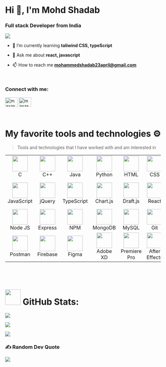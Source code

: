 <h1 align="left">Hi 👋, I'm Mohd Shadab</h1>
<h3 align="left">Full stack Developer from India</h3>

[![](https://visitcount.itsvg.in/api?id=MAXASSASSINS&icon=5&color=1)](https://visitcount.itsvg.in)

- 🌱 I’m currently learning **taliwind CSS, typeScript**

- 💬 Ask me about **react, javascript**

- 📫 How to reach me **mohammedshadab23april@gmail.com**

<br>

<h3 align="left">Connect with me:</h3>
<p align="left">

<a href="https://www.leetcode.com/maxassassins" target="blank"><img align="center" src="https://raw.githubusercontent.com/rahuldkjain/github-profile-readme-generator/master/src/images/icons/Social/leet-code.svg" alt="maxassassins" height="30" width="40" /></a>
<a href="https://auth.geeksforgeeks.org/user/maxassassin" target="blank"><img align="center" src="https://raw.githubusercontent.com/rahuldkjain/github-profile-readme-generator/master/src/images/icons/Social/geeks-for-geeks.svg" alt="maxassassin" height="30" width="40" /></a>
</p>

<br>


#  My favorite tools and technologies ⚙️
> Tools and technologies that I have worked with and am interested in 

<table>

  <tr>
  <!-- C -->
  <td align="center" width="96">
    <img 
    src="https://res.cloudinary.com/dyod45bn8/image/upload/v1676227978/My_Github_Profile/icons8-c-programming-96_es679w.png" 
    width="50" height="50" />
    <br>C
  </td>

  <!-- C++ -->
  <td align="center"  width="96">
      <img 
      src="https://res.cloudinary.com/dyod45bn8/image/upload/v1676227977/My_Github_Profile/cpp-icon_t0nptw.svg" width="50" height="50" />
      <br>C++
  </td>

  <!-- Java -->
  <td align="center" width="96">
    <img 
    src="https://res.cloudinary.com/dyod45bn8/image/upload/v1676227979/My_Github_Profile/java-icon_rwaylx.svg" width="50" height="50" />
    <br>Java
  </td>

  <!-- Python -->
  <td align="center" width="96">
    <img 
    src="https://res.cloudinary.com/dyod45bn8/image/upload/v1676227981/My_Github_Profile/python-icon_zo72dl.svg" width="50" height="50" />
    <br>Python
  </td>

  <!-- HTML -->
  <td align="center" width="96">
    <img 
    src="https://res.cloudinary.com/dyod45bn8/image/upload/v1676300204/My_Github_Profile/html_ubptze.png" width="50" height="50" />
    <br>HTML
  </td>

  <!-- CSS -->
  <td align="center" width="96">
    <img 
    src="https://res.cloudinary.com/dyod45bn8/image/upload/v1676300112/My_Github_Profile/css3_ft82g9.png" width="50" height="50" />
    <br>CSS
  </td>

  <!-- Bootstrap -->
  <td align="center" width="96">
    <img 
    src="https://res.cloudinary.com/dyod45bn8/image/upload/v1677749309/My_Github_Profile/bootstrap-logo-shadow_z1pi98.png" width="50" height="50" />
    <br>Bootstrap
  </td>

  <!-- SASS -->
  <td align="center" width="96">
    <img 
    src="https://res.cloudinary.com/dyod45bn8/image/upload/v1676227983/My_Github_Profile/sass-icon_cclhok.svg" width="50" height="50" />
    <br>SASS
  </td>

  <!-- tailwind CSS -->
  <td align="center" width="96">
    <img 
    src="https://res.cloudinary.com/dyod45bn8/image/upload/v1676302100/My_Github_Profile/tailwind-css_qon5ll.svg" width="50" height="50" />
    <br>Tailwind
  </td>
  
  </tr>

  <tr>

  <!-- JavaScript -->
  <td align="center" width="96">
    <img 
    src="https://res.cloudinary.com/dyod45bn8/image/upload/v1676227980/My_Github_Profile/js-icon_rmpr90.svg" width="50" height="50" />
    <br>JavaScript
  </td>

  <!-- jquery -->
  <td align="center" width="96">
    <img 
    src="https://res.cloudinary.com/dyod45bn8/image/upload/v1676227980/My_Github_Profile/jquery_icon-1320185152994214115_xrwbtk.svg" width="50" height="50" />
    <br>jQuery
  </td>


  <!-- TypeScript -->
  <td align="center" width="96">
    <img 
    src="https://res.cloudinary.com/dyod45bn8/image/upload/v1676227983/My_Github_Profile/ts-icon_jgteov.svg" width="50" height="50" />
    <br>TypeScript
  </td>

  <!-- chart.js -->
  <td align="center" width="96">
    <img 
    src="https://res.cloudinary.com/dyod45bn8/image/upload/v1676227976/My_Github_Profile/chartjs-logo-1_zepx2u.svg" width="50" height="50" />
    <br>Chart.js
  </td>

  <!-- Draft.js -->
  <td align="center" width="96">
    <img 
    src="https://res.cloudinary.com/dyod45bn8/image/upload/v1676303561/My_Github_Profile/draftjs-logo_mbp0vl.svg" width="50" height="50" />
    <br>Draft.js
  </td>

  <!-- React -->
  <td align="center" width="96">
    <img 
    src="https://res.cloudinary.com/dyod45bn8/image/upload/v1676227981/My_Github_Profile/react-icon_zbhg7b.svg" width="50" height="50" />
    <br>React
  </td>

  <!-- Redux -->
  <td align="center" width="96">
    <img 
    src="https://res.cloudinary.com/dyod45bn8/image/upload/v1676227982/My_Github_Profile/redux-icon_xxadkv.svg" width="50" height="50" />
    <br>Redux
  </td>

  <!-- React Router -->
  <td align="center" width="96">
    <img 
    src="https://res.cloudinary.com/dyod45bn8/image/upload/v1676227982/My_Github_Profile/react-router-mark-color_vgvw6d.svg" width="50" height="50" />
    <br>React Router
  </td>

  <!-- Material UI -->
  <td align="center" width="96">
    <img 
    src="https://res.cloudinary.com/dyod45bn8/image/upload/v1676304452/My_Github_Profile/MUI_auew57.png" width="50" height="50" />
    <br>Material UI
  </td>
  </tr>
  
  <tr>
  <!-- NodeJS -->
  <td align="center" width="96">
    <img 
    src="https://res.cloudinary.com/dyod45bn8/image/upload/v1676304076/My_Github_Profile/node-js_duxg8w.svg" width="50" height="50" />
    <br>Node JS
  </td>

   <!-- Express -->
  <td align="center" width="96">
    <img 
    src="https://res.cloudinary.com/dyod45bn8/image/upload/v1676227977/My_Github_Profile/express_dkdklp.webp" width="50" height="50" />
    <br>Express
  </td>

  <!-- npm -->
  <td align="center" width="96">
    <img 
    src="https://res.cloudinary.com/dyod45bn8/image/upload/v1676227981/My_Github_Profile/npm_jttof1.png" width="50" height="50" />
    <br>NPM
  </td>

  <!-- MongoDB -->
  <td align="center" width="96">
    <img 
    src="https://res.cloudinary.com/dyod45bn8/image/upload/v1676227981/My_Github_Profile/mongodb_cmfuvb.svg" width="50" height="50" />
    <br>MongoDB
  </td>

  <!-- MySQL -->
  <td align="center" width="96">
    <img 
    src="https://res.cloudinary.com/dyod45bn8/image/upload/v1676227981/My_Github_Profile/mysql-icon_n0jwhy.svg" width="50" height="50" />
    <br>MySQL
  </td>

  <!-- Git -->
  <td align="center" width="96">
    <img 
    src="https://res.cloudinary.com/dyod45bn8/image/upload/v1676301157/My_Github_Profile/git_iwpx3j.svg" width="50" height="50" />
    <br>Git
  </td>

  <!-- GitHub -->
  <td align="center" width="96">
    <img 
    src="https://res.cloudinary.com/dyod45bn8/image/upload/v1676227978/My_Github_Profile/github-icon_wuyhfe.svg" width="50" height="50" />
    <br>GitHub
  </td>

  <!-- socket.io -->
  <td align="center" width="96">
    <img 
    src="https://res.cloudinary.com/dyod45bn8/image/upload/v1676227983/My_Github_Profile/socket_io_xopltx.svg" width="50" height="50" />
    <br>Socket.io
  </td>

  <!-- Babel -->
  <td align="center" width="96">
    <img 
    src="https://res.cloudinary.com/dyod45bn8/image/upload/v1676227977/My_Github_Profile/babel_oz1ofv.svg" width="50" height="50" />
    <br>Babel
  </td>

  </tr>

  <tr>

  <!-- Postman -->
  <td align="center" width="96">
    <img 
    src="https://res.cloudinary.com/dyod45bn8/image/upload/v1676304870/My_Github_Profile/postman_anbuda.svg" width="50" height="50" />
    <br>Postman
  </td>

  <!-- Firebase -->
  <td align="center" width="96">
    <img 
    src="https://res.cloudinary.com/dyod45bn8/image/upload/v1677748354/My_Github_Profile/firebase_cczdbi.svg" width="50" height="50" />
    <br>Firebase
  </td>

  <!-- Figma -->
  <td align="center" width="96">
    <img 
    src="https://res.cloudinary.com/dyod45bn8/image/upload/v1676227978/My_Github_Profile/figma-logo_qlm8bg.png" width="50" height="50" />
    <br>Figma
  </td>

  <!-- Adobe XD -->
  <td align="center" width="96">
    <img 
    src="https://res.cloudinary.com/dyod45bn8/image/upload/v1676227974/My_Github_Profile/adobe-xd_bdfwh9.svg" width="50" height="50" />
    <br>Adobe XD
  </td>


  <!-- Adobe Premiere Pro -->
  <td align="center" width="96">
    <img 
    src="https://res.cloudinary.com/dyod45bn8/image/upload/v1676305386/My_Github_Profile/adobe-premiere-pro_pgarsv.svg" width="50" height="50" />
    <br>
    Premiere Pro
  </td>

  <!-- Adobe After Effects -->
  <td align="center" width="96">
    <img 
    src="https://res.cloudinary.com/dyod45bn8/image/upload/v1676227974/My_Github_Profile/adobe-after-effects_u4oc3i.svg" width="50" height="50" />
    <br>After Effects
  </td>

  <!-- Blender -->
  <td align="center" width="96">
    <img 
    src="https://res.cloudinary.com/dyod45bn8/image/upload/v1676227977/My_Github_Profile/blender-logo_ui98oq.png" width="50" height="50" />
    <br>Blender
  </td>

  <!-- Canva -->
  <td align="center" width="96">
    <img 
    src="https://res.cloudinary.com/dyod45bn8/image/upload/v1676227979/My_Github_Profile/icons8-canva_dlnfuz.svg" width="50" height="50" />
    <br>Canva
  </td>

  <!-- Notion -->
  <td align="center" width="96">
    <img 
    src="https://res.cloudinary.com/dyod45bn8/image/upload/v1676304569/My_Github_Profile/notion_rzp5go.svg" width="50" height="50" />
    <br>Notion
  </td>
  </tr>

</table>

<br>
<br>

# <img src="https://res.cloudinary.com/dyod45bn8/image/upload/v1677511823/My_Github_Profile/analytics_imkuht.png" width=50 height=50></img> GitHub Stats:
![](https://github-readme-stats.vercel.app/api?username=MAXASSASSINS&theme=radical&hide_border=false&include_all_commits=false&count_private=false)<br/>

![](https://github-readme-streak-stats.herokuapp.com/?user=MAXASSASSINS&theme=radical&hide_border=false)<br/>

![](https://github-readme-stats.vercel.app/api/top-langs/?username=MAXASSASSINS&theme=radical&hide_border=false&include_all_commits=false&count_private=false&layout=compact)

### ✍️ Random Dev Quote
![](https://quotes-github-readme.vercel.app/api?type=horizontal&theme=radical)


